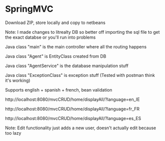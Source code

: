 # SpringMVC

Download ZIP, store locally and copy to netbeans

Note: I made changes to litrealty DB so better off importing the sql file to get the exact databse or you'll run into problems

Java class "main" is the main controller where all the routing happens

Java class "Agent" is EntityClass created from DB

Java class "AgentService" is the database manipulation stuff

Java class "ExceptionClass" is exception stuff (Tested with postman think it's working)

Supports english + spanish + french, bean validation

http://localhost:8080/mvcCRUD/home/displayAll/?language=en_IE

http://localhost:8080/mvcCRUD/home/displayAll/?language=fr_FR

http://localhost:8080/mvcCRUD/home/displayAll/?language=es_ES

Note: Edit functionality just adds a new user, doesn't actually edit because too lazy


